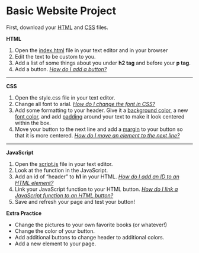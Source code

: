 # Basic Website Project
First, download your <a href="">HTML</a> and <a href="">CSS</a> files.

<b>HTML</b>
<ol>
  <li>Open the <a href="">index.html</a> file in your text editor and in your browser</li>
<li>Edit the text to be custom to you.</li> 
  <li>Add a list of some things about you under <b>h2 tag</b> and before your <b>p tag</b>.</li>
  <li>Add a button. <i><a href="https://www.w3schools.com/tags/tag_button.asp">How do I add a button?</a></i></li> 
</ol>
<hr>  
<b>CSS</b>
<ol>
<li>Open the style.css file in your text editor.</li>
<li>Change all font to arial. <i><a href="https://www.w3schools.com/css/css_font.asp">How do I change the font in CSS?</a></i></li>
  <li>Add some formatting to your header. Give it a <a href="https://www.w3schools.com/cssref/pr_background-color.asp">background color</a>, a new <a href="https://www.w3schools.com/cssref/pr_text_color.asp">font color</a>, and add <a href="https://www.w3schools.com/Css/css_padding.asp">padding</a> around your text to make it look centered within the box.</li>
  <li>Move your button to the next line and add a <a href="https://www.w3schools.com/css/css_margin.asp">margin</a> to your button so that it is more centered. <i><a href="https://www.w3schools.com/tags/tag_br.asp"> How do I move an element to the next line?</a></i></li>
</ol>
<hr>
<b>JavaScript</b>
<ol>
  <li>Open the <a href="">script.js</a> file in your text editor.</li>
<li>Look at the function in the JavaScript.</li>
  <li>Add an id of “header” to <b>h1</b> in your HTML. <i><a href="https://www.w3schools.com/tags/att_global_id.asp">How do I add an ID to an HTML element?</a></i></li> 
<li>Link your JavaScript function to your HTML button. <i><a href="https://www.w3schools.com/tags/att_global_id.asp">How do I link a JavaScript function to an HTML button?</a></i></li>
<li>Save and refresh your page and test your button!</li>
</ol>
<b>Extra Practice</b>
<ul>
  <li>Change the pictures to your own favorite books (or whatever!)</li>
<li>Change the color of your button.</li>
<li>Add additional buttons to change header to additional colors.</li>
<li>Add a new element to your page.</li>
</ul>
